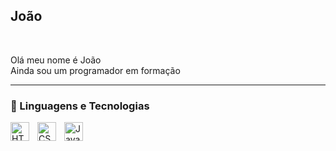 ## João

<a href="https://camo.githubusercontent.com/ef2c0b21fce44252c9eadeb6698ca9150ace2470a34f25809314b2485f435ae0/68747470733a2f2f6d656469612e67697068792e636f6d2f6d656469612f64666b5877384e626b6b7873512f67697068792e676966"></a>
<br>

Olá meu nome é João 
<br>
Ainda sou um programador em formação


---

### 🤖 Linguagens e Tecnologias

<img 
    align="left" 
    alt="HTML"
    title="HTML" 
    width="30px" 
    style="padding-right: 10px;" 
    src="https://cdn.jsdelivr.net/gh/devicons/devicon@latest/icons/html5/html5-original.svg" 
/>
<img 
    align="left" 
    alt="CSS" 
    title="CSS"
    width="30px" 
    style="padding-right: 10px;" 
    src="https://cdn.jsdelivr.net/gh/devicons/devicon@latest/icons/css3/css3-original.svg" 
/>
<img 
    align="left" 
    alt="JavaScript" 
    title="JavaScript"
    width="30px" 
    style="padding-right: 10px;" 
    src="https://cdn.jsdelivr.net/gh/devicons/devicon@latest/icons/javascript/javascript-original.svg" 
/>
